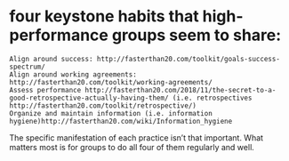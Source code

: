 # four keystone habits that high-performance groups seem to share:

    Align around success: http://fasterthan20.com/toolkit/goals-success-spectrum/
    Align around working agreements: http://fasterthan20.com/toolkit/working-agreements/
    Assess performance http://fasterthan20.com/2018/11/the-secret-to-a-good-retrospective-actually-having-them/ (i.e. retrospectives http://fasterthan20.com/toolkit/retrospective/)
    Organize and maintain information (i.e. information hygiene)http://fasterthan20.com/wiki/Information_hygiene

The specific manifestation of each practice isn’t that important. What matters most is for groups to do all four of them regularly and well.
